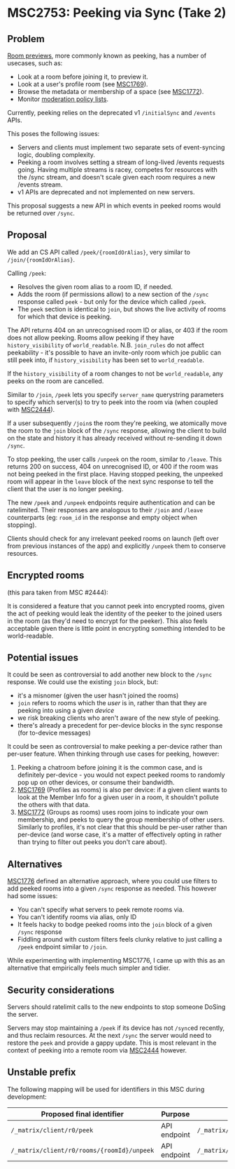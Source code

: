 # MSC2753: Peeking via Sync (Take 2)

## Problem

[Room previews](https://matrix.org/docs/spec/client_server/r0.6.1#id116), more
commonly known as peeking, has a number of usecases, such as:

 * Look at a room before joining it, to preview it.
 * Look at a user's profile room (see
   [MSC1769](https://github.com/matrix-org/matrix-doc/issues/1769)).
 * Browse the metadata or membership of a space (see
   [MSC1772](https://github.com/matrix-org/matrix-doc/issues/1772)).
 * Monitor [moderation policy lists](https://matrix.org/docs/spec/client_server/r0.6.1#moderation-policy-lists).

Currently, peeking relies on the deprecated v1 `/initialSync` and `/events`
APIs.

This poses the following issues:

 * Servers and clients must implement two separate sets of event-syncing logic,
   doubling complexity.
 * Peeking a room involves setting a stream of long-lived /events requests
   going. Having multiple streams is racey, competes for resources with the
   /sync stream, and doesn't scale given each room requires a new /events
   stream.
 * v1 APIs are deprecated and not implemented on new servers.

This proposal suggests a new API in which events in peeked rooms would be
returned over `/sync`.

## Proposal

We add an CS API called `/peek/{roomIdOrAlias}`, very similar to `/join/{roomIdOrAlias}`.

Calling `/peek`:
 * Resolves the given room alias to a room ID, if needed.
 * Adds the room (if permissions allow) to a new section of the `/sync` response
   called `peek` - but only for the device which called `/peek`.
 * The `peek` section is identical to `join`, but shows the live activity of
   rooms for which that device is peeking.

The API returns 404 on an unrecognised room ID or alias, or 403 if the room
does not allow peeking.  Rooms allow peeking if they have `history_visibility`
of `world_readable`.  N.B. `join_rules` do not affect peekability - it's
possible to have an invite-only room which joe public can still peek into, if
`history_visibility` has been set to `world_readable`.

If the `history_visibility` of a room changes to not be `world_readable`, any
peeks on the room are cancelled.

Similar to `/join`, `/peek` lets you specify `server_name` querystring
parameters to specify which server(s) to try to peek into the room via (when
coupled with [MSC2444](https://github.com/matrix-org/matrix-doc/pull/2444)).

If a user subsequently `/join`s the room they're peeking, we atomically move
the room to the `join` block of the `/sync` response, allowing the client to
build on the state and history it has already received without re-sending it
down `/sync`.

To stop peeking, the user calls `/unpeek` on the room, similar to `/leave`.
This returns 200 on success, 404 on unrecognised ID, or 400 if the room was not
being peeked in the first place.  Having stopped peeking, the unpeeked room
will appear in the `leave` block of the next sync response to tell the client
that the user is no longer peeking.

The new `/peek` and `/unpeek` endpoints require authentication and can be
ratelimited. Their responses are analogous to their `/join` and `/leave`
counterparts (eg: `room_id` in the response and empty object when stopping).

Clients should check for any irrelevant peeked rooms on launch (left over from
previous instances of the app) and explicitly `/unpeek` them to conserve
resources.

## Encrypted rooms

(this para taken from MSC #2444):

It is considered a feature that you cannot peek into encrypted rooms, given
the act of peeking would leak the identity of the peeker to the joined users
in the room (as they'd need to encrypt for the peeker). This also feels
acceptable given there is little point in encrypting something intended to be
world-readable.

## Potential issues

It could be seen as controversial to add another new block to the `/sync`
response.  We could use the existing `join` block, but:

 * it's a misnomer (given the user hasn't joined the rooms)
 * `join` refers to rooms which the *user* is in, rather than that they are
   peeking into using a given *device*
 * we risk breaking clients who aren't aware of the new style of peeking.
 * there's already a precedent for per-device blocks in the sync response (for
   to-device messages)

It could be seen as controversial to make peeking a per-device rather than
per-user feature.  When thinking through use cases for peeking, however:

 1. Peeking a chatroom before joining it is the common case, and is definitely
    per-device - you would not expect peeked rooms to randomly pop up on other
    devices, or consume their bandwidth.
 2. [MSC1769](https://github.com/matrix-org/matrix-doc/pull/1769) (Profiles as
    rooms) is also per device: if a given client wants to look at the Member
    Info for a given user in a room, it shouldn't pollute the others with that
    data.
 3. [MSC1772](https://github.com/matrix-org/matrix-doc/pull/1772) (Groups as
    rooms) uses room joins to indicate your own membership, and peeks to query
    the group membership of other users.  Similarly to profiles, it's not clear
    that this should be per-user rather than per-device (and worse case, it's a
    matter of effectively opting in rather than trying to filter out peeks you
    don't care about).

## Alternatives

[MSC1776](https://github.com/matrix-org/matrix-doc/pull/1776) defined an
alternative approach, where you could use filters to add peeked rooms into a
given `/sync` response as needed.  This however had some issues:

 * You can't specify what servers to peek remote rooms via.
 * You can't identify rooms via alias, only ID
 * It feels hacky to bodge peeked rooms into the `join` block of a given
   `/sync` response
 * Fiddling around with custom filters feels clunky relative to just calling a
   `/peek` endpoint similar to `/join`.

While experimenting with implementing MSC1776, I came up with this as an
alternative that empirically feels much simpler and tidier.

## Security considerations

Servers should ratelimit calls to the new endpoints to stop someone DoSing the
server.

Servers may stop maintaining a `/peek` if its device has not `/sync`ed
recently, and thus reclaim resources.  At the next `/sync` the server would
need to restore the `peek` and provide a gappy update.  This is most relevant
in the context of peeking into a remote room via
[MSC2444](https://github.com/matrix-org/matrix-doc/pull/2444) however.

## Unstable prefix


The following mapping will be used for identifiers in this MSC during
development:

Proposed final identifier       | Purpose | Development identifier
------------------------------- | ------- | ----
`/_matrix/client/r0/peek` | API endpoint | `/_matrix/client/unstable/org.matrix.msc2753/peek`
`/_matrix/client/r0/rooms/{roomId}/unpeek` | API endpoint | `/_matrix/client/unstable/org.matrix.msc2753/rooms/{roomId}/unpeek`
